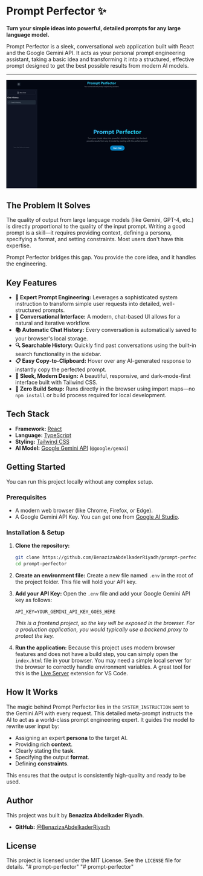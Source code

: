 # Prompt Perfector ✨

**Turn your simple ideas into powerful, detailed prompts for any large language model.**

Prompt Perfector is a sleek, conversational web application built with React and the Google Gemini API. It acts as your personal prompt engineering assistant, taking a basic idea and transforming it into a structured, effective prompt designed to get the best possible results from modern AI models.

---

![Logo](./Screenshot.png)




## The Problem It Solves

The quality of output from large language models (like Gemini, GPT-4, etc.) is directly proportional to the quality of the input prompt. Writing a good prompt is a skill—it requires providing context, defining a persona, specifying a format, and setting constraints. Most users don't have this expertise.

Prompt Perfector bridges this gap. You provide the core idea, and it handles the engineering.

## Key Features

-   **🤖 Expert Prompt Engineering:** Leverages a sophisticated system instruction to transform simple user requests into detailed, well-structured prompts.
-   **💬 Conversational Interface:** A modern, chat-based UI allows for a natural and iterative workflow.
-   **📚 Automatic Chat History:** Every conversation is automatically saved to your browser's local storage.
-   **🔍 Searchable History:** Quickly find past conversations using the built-in search functionality in the sidebar.
-   **📋 Easy Copy-to-Clipboard:** Hover over any AI-generated response to instantly copy the perfected prompt.
-   **🌙 Sleek, Modern Design:** A beautiful, responsive, and dark-mode-first interface built with Tailwind CSS.
-   **🚀 Zero Build Setup:** Runs directly in the browser using import maps—no `npm install` or build process required for local development.

## Tech Stack

-   **Framework:** [React](https://react.dev/)
-   **Language:** [TypeScript](https://www.typescriptlang.org/)
-   **Styling:** [Tailwind CSS](https://tailwindcss.com/)
-   **AI Model:** [Google Gemini API](https://ai.google.dev/) (`@google/genai`)

## Getting Started

You can run this project locally without any complex setup.

### Prerequisites

-   A modern web browser (like Chrome, Firefox, or Edge).
-   A Google Gemini API Key. You can get one from [Google AI Studio](https://aistudio.google.com/app/apikey).

### Installation & Setup

1.  **Clone the repository:**
    ```bash
    git clone https://github.com/BenazizaAbdelkaderRiyadh/prompt-perfector.git
    cd prompt-perfector
    ```

2.  **Create an environment file:**
    Create a new file named `.env` in the root of the project folder. This file will hold your API key.

3.  **Add your API Key:**
    Open the `.env` file and add your Google Gemini API key as follows:
    ```
    API_KEY=YOUR_GEMINI_API_KEY_GOES_HERE
    ```
    *This is a frontend project, so the key will be exposed in the browser. For a production application, you would typically use a backend proxy to protect the key.*

4.  **Run the application:**
    Because this project uses modern browser features and does not have a build step, you can simply open the `index.html` file in your browser. You may need a simple local server for the browser to correctly handle environment variables. A great tool for this is the [Live Server](https://marketplace.visualstudio.com/items?itemName=ritwickdey.LiveServer) extension for VS Code.

## How It Works



The magic behind Prompt Perfector lies in the `SYSTEM_INSTRUCTION` sent to the Gemini API with every request. This detailed meta-prompt instructs the AI to act as a world-class prompt engineering expert. It guides the model to rewrite user input by:

-   Assigning an expert **persona** to the target AI.
-   Providing rich **context**.
-   Clearly stating the **task**.
-   Specifying the output **format**.
-   Defining **constraints**.

This ensures that the output is consistently high-quality and ready to be used.

## Author

This project was built by **Benaziza Abdelkader Riyadh**.

-   **GitHub:** [@BenazizaAbdelkaderRiyadh](https://github.com/BenazizaAbdelkaderRiyadh)

## License

This project is licensed under the MIT License. See the `LICENSE` file for details.
"# prompt-perfector" 
"# prompt-perfector" 
